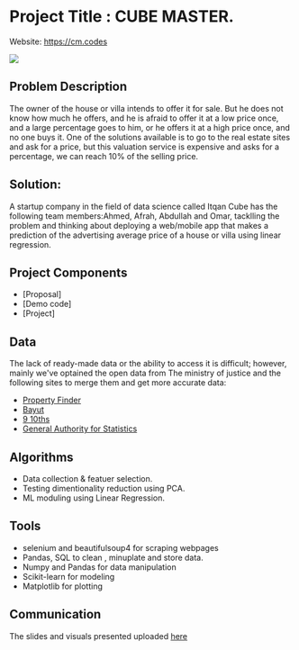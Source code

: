# Project Title :  CUBE MASTER.

Website: https://cm.codes


<img src="https://cm.codes/img/logo-light.svg" />

## Problem Description

The owner of the house or villa intends to offer it for sale. But he does not know how much he offers, and he is afraid to offer it at a low price once, and a large percentage goes to him, or he offers it at a high price once, and no one buys it. One of the solutions available is to go to the real estate sites and ask for a price, but this valuation service is expensive and asks for a percentage, we can reach 10% of the selling price.


## Solution:
A startup company in the field of data science called Itqan Cube has the following team members:Ahmed, Afrah, Abdullah and Omar, tacklling the problem and thinking about deploying a web/mobile app that makes a prediction of the advertising average price of a house or villa using linear regression.

## Project Components

- [Proposal]
- [Demo code]
- [Project]


## Data

The lack of ready-made data or the ability to access it is difficult; however, mainly we've optained the open data from The ministry of justice and the following sites to merge them and get more accurate data:

- [Property Finder](https://www.propertyfinder.sa/)
- [Bayut](https://www.bayut.sa/)
- [9 10ths](https://map.910ths.sa/riyadh-region/demographic)
- [General Authority for Statistics](https://www.stats.gov.sa/ar/37)



## Algorithms

- Data collection & featuer selection.
- Testing dimentionality reduction using PCA.
- ML moduling using Linear Regression.




## Tools

- selenium and beautifulsoup4 for scraping webpages
- Pandas, SQL to clean , minuplate and store data.
- Numpy and Pandas for data manipulation
- Scikit-learn for modeling
- Matplotlib for plotting


## Communication

The slides and visuals presented uploaded [here](https://github.com/AAljmiai/SADAIA_T5_Data_Science_BootCamp_Projects/blob/main/Regression/presentation/Regression.pdf)




